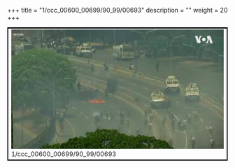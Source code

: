 +++
title = "1/ccc_00600_00699/90_99/00693"
description = ""
weight = 20
+++

<table style="border:2px solid black;max-width:800px;max-height:800px;" 
><tr><td>
<img class="center-fit-jpg"
src="/jpg_/aaa_20190430_NxaOmWaI8sI_00692.jpg">
1/ccc_00600_00699/90_99/00693
</img></td></tr></table>
